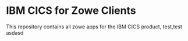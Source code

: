 # IBM CICS for Zowe Clients

This repository contains all zowe apps for the IBM CICS product, test,test asdasd